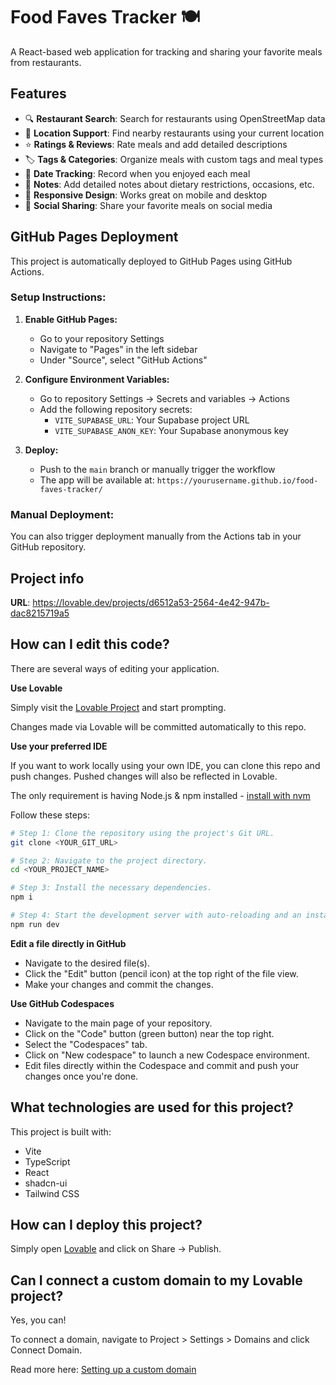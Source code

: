 # Food Faves Tracker 🍽️

A React-based web application for tracking and sharing your favorite meals from restaurants.

## Features

- 🔍 **Restaurant Search**: Search for restaurants using OpenStreetMap data
- 📍 **Location Support**: Find nearby restaurants using your current location
- ⭐ **Ratings & Reviews**: Rate meals and add detailed descriptions
- 🏷️ **Tags & Categories**: Organize meals with custom tags and meal types
- 📅 **Date Tracking**: Record when you enjoyed each meal
- 📝 **Notes**: Add detailed notes about dietary restrictions, occasions, etc.
- 📱 **Responsive Design**: Works great on mobile and desktop
- 🔗 **Social Sharing**: Share your favorite meals on social media

## GitHub Pages Deployment

This project is automatically deployed to GitHub Pages using GitHub Actions.

### Setup Instructions:

1. **Enable GitHub Pages:**
   - Go to your repository Settings
   - Navigate to "Pages" in the left sidebar
   - Under "Source", select "GitHub Actions"

2. **Configure Environment Variables:**
   - Go to repository Settings → Secrets and variables → Actions
   - Add the following repository secrets:
     - `VITE_SUPABASE_URL`: Your Supabase project URL
     - `VITE_SUPABASE_ANON_KEY`: Your Supabase anonymous key

3. **Deploy:**
   - Push to the `main` branch or manually trigger the workflow
   - The app will be available at: `https://yourusername.github.io/food-faves-tracker/`

### Manual Deployment:

You can also trigger deployment manually from the Actions tab in your GitHub repository.

## Project info

**URL**: https://lovable.dev/projects/d6512a53-2564-4e42-947b-dac8215719a5

## How can I edit this code?

There are several ways of editing your application.

**Use Lovable**

Simply visit the [Lovable Project](https://lovable.dev/projects/d6512a53-2564-4e42-947b-dac8215719a5) and start prompting.

Changes made via Lovable will be committed automatically to this repo.

**Use your preferred IDE**

If you want to work locally using your own IDE, you can clone this repo and push changes. Pushed changes will also be reflected in Lovable.

The only requirement is having Node.js & npm installed - [install with nvm](https://github.com/nvm-sh/nvm#installing-and-updating)

Follow these steps:

```sh
# Step 1: Clone the repository using the project's Git URL.
git clone <YOUR_GIT_URL>

# Step 2: Navigate to the project directory.
cd <YOUR_PROJECT_NAME>

# Step 3: Install the necessary dependencies.
npm i

# Step 4: Start the development server with auto-reloading and an instant preview.
npm run dev
```

**Edit a file directly in GitHub**

- Navigate to the desired file(s).
- Click the "Edit" button (pencil icon) at the top right of the file view.
- Make your changes and commit the changes.

**Use GitHub Codespaces**

- Navigate to the main page of your repository.
- Click on the "Code" button (green button) near the top right.
- Select the "Codespaces" tab.
- Click on "New codespace" to launch a new Codespace environment.
- Edit files directly within the Codespace and commit and push your changes once you're done.

## What technologies are used for this project?

This project is built with:

- Vite
- TypeScript
- React
- shadcn-ui
- Tailwind CSS

## How can I deploy this project?

Simply open [Lovable](https://lovable.dev/projects/d6512a53-2564-4e42-947b-dac8215719a5) and click on Share -> Publish.

## Can I connect a custom domain to my Lovable project?

Yes, you can!

To connect a domain, navigate to Project > Settings > Domains and click Connect Domain.

Read more here: [Setting up a custom domain](https://docs.lovable.dev/tips-tricks/custom-domain#step-by-step-guide)
